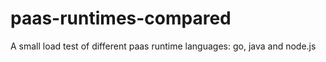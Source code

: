 # paas-runtimes-compared
A small load test of different paas runtime languages: go, java  and node.js
